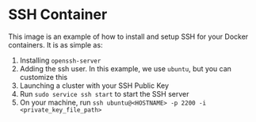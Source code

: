 # SSH Container

This image is an example of how to install and setup SSH for your Docker containers.
It is as simple as:
1. Installing `openssh-server`
1. Adding the ssh user. In this example, we use `ubuntu`, but you can customize this
1. Launching a cluster with your SSH Public Key
1. Run `sudo service ssh start` to start the SSH server
1. On your machine, run `ssh ubuntu@<HOSTNAME> -p 2200 -i <private_key_file_path>`

